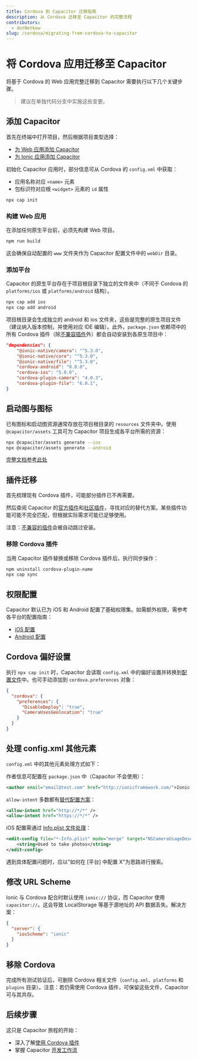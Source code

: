 ```yaml
---
title: Cordova 到 Capacitor 迁移指南
description: 从 Cordova 迁移至 Capacitor 的完整流程
contributors:
  - dotNetkow
slug: /cordova/migrating-from-cordova-to-capacitor
---
```


# 将 Cordova 应用迁移至 Capacitor

将基于 Cordova 的 Web 应用完整迁移到 Capacitor 需要执行以下几个关键步骤。

> 建议在单独代码分支中实施这些变更。

## 添加 Capacitor

首先在终端中打开项目，然后根据项目类型选择：
- [为 Web 应用添加 Capacitor](/main/getting-started/installation.md#add-capacitor-to-your-web-app) 
- [为 Ionic 应用添加 Capacitor](/main/getting-started/with-ionic.md#installing-capacitor-to-an-existing-ionic-project)

初始化 Capacitor 应用时，部分信息可从 Cordova 的 `config.xml` 中获取：
- 应用名称对应 `<name>` 元素
- 包标识符对应根 `<widget>` 元素的 `id` 属性

```bash
npx cap init
```

### 构建 Web 应用

在添加任何原生平台前，必须先构建 Web 项目。

```bash
npm run build
```

这会确保自动配置的 `www` 文件夹作为 Capacitor 配置文件中的 `webDir` 目录。

### 添加平台

Capacitor 的原生平台存在于项目根目录下独立的文件夹中（不同于 Cordova 的 `platforms/ios` 或 `platforms/android` 结构）。

```bash
npx cap add ios
npx cap add android
```

项目根目录会生成独立的 android 和 ios 文件夹，这些是完整的原生项目文件（建议纳入版本控制，并使用对应 IDE 编辑）。此外，`package.json` 依赖项中的所有 Cordova 插件（除[不兼容插件](/plugins/cordova.md#known-incompatible-plugins)外）都会自动安装到各原生项目中：

```json
"dependencies": {
    "@ionic-native/camera": "^5.3.0",
    "@ionic-native/core": "^5.3.0",
    "@ionic-native/file": "^5.3.0",
    "cordova-android": "8.0.0",
    "cordova-ios": "5.0.0",
    "cordova-plugin-camera": "4.0.3",
    "cordova-plugin-file": "6.0.1",
}
```

## 启动图与图标

已有图标和启动图资源通常存放在项目根目录的 `resources` 文件夹中。使用 `@capacitor/assets` 工具可为 Capacitor 项目生成各平台所需的资源：

```bash
npx @capacitor/assets generate --ios
npx @capacitor/assets generate --android
```

[完整文档参考此处](https://github.com/ionic-team/capacitor-assets)

## 插件迁移

首先梳理现有 Cordova 插件，可能部分插件已不再需要。

然后查阅 Capacitor 的[官方插件](/plugins/official.md)和[社区插件](/plugins/community.md)，寻找对应的替代方案。某些插件功能可能不完全匹配，但根据实际需求可能已足够使用。

注意：[不兼容的插件](/plugins/cordova.md#known-incompatible-plugins)会被自动跳过安装。

### 移除 Cordova 插件

当用 Capacitor 插件替换或移除 Cordova 插件后，执行同步操作：

```bash
npm uninstall cordova-plugin-name
npx cap sync
```

## 权限配置

Capacitor 默认已为 iOS 和 Android 配置了基础权限集。如需额外权限，需参考各平台的配置指南：
- [iOS 配置](/main/ios/configuration.md)
- [Android 配置](/main/android/configuration.md)

## Cordova 偏好设置

执行 `npx cap init` 时，Capacitor 会读取 `config.xml` 中的偏好设置并转换到[配置文件](/main/reference/config.md)中。也可手动添加到 `cordova.preferences` 对象：

```json
{
  "cordova": {
    "preferences": {
      "DisableDeploy": "true",
      "CameraUsesGeolocation": "true"
    }
  }
}
```

## 处理 config.xml 其他元素

`config.xml` 中的其他元素处理方式如下：

作者信息可配置在 `package.json` 中（Capacitor 不会使用）：
```xml
<author email="email@test.com" href="http://ionicframework.com/">Ionic Framework Team</author>
```

`allow-intent` 多数都有[替代配置方案](/main/basics/configuring-your-app.md)：
```xml
<allow-intent href="http://*/*" />
<allow-intent href="https://*/*" />
```

iOS 配置需通过 [Info.plist 文件处理](/main/ios/configuration.md)：
```xml
<edit-config file="*-Info.plist" mode="merge" target="NSCameraUsageDescription">
    <string>Used to take photos</string>
</edit-config>
```

遇到具体配置问题时，应以"如何在 [平台] 中配置 X"为思路进行搜索。

## 修改 URL Scheme

Ionic 与 Cordova 配合时默认使用 `ionic://` 协议，而 Capacitor 使用 `capacitor://`。这会导致 LocalStorage 等基于源地址的 API 数据丢失。解决方案：

```json
{
  "server": {
    "iosScheme": "ionic"
  }
}
```

## 移除 Cordova

完成所有测试验证后，可删除 Cordova 相关文件（`config.xml`、`platforms` 和 `plugins` 目录）。注意：若仍需使用 Cordova 插件，可保留这些文件，Capacitor 可与其共存。

## 后续步骤

这只是 Capacitor 旅程的开始：
- 深入了解[使用 Cordova 插件](/plugins/cordova.md)
- 掌握 Capacitor [开发工作流](/main/basics/workflow.md)